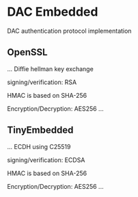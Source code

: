 # DAC Embedded

DAC authentication protocol implementation

## OpenSSL

...
Diffie hellman key exchange

signing/verification: RSA

HMAC is based on SHA-256

Encryption/Decryption: AES256
...


## TinyEmbedded

...
ECDH using C25519

signing/verification: ECDSA

HMAC is based on SHA-256

Encryption/Decryption: AES256
...
